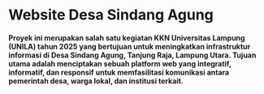 <h1>Website Desa Sindang Agung</h1>
<h4>Proyek ini merupakan salah satu kegiatan KKN Universitas Lampung (UNILA) tahun 2025 yang bertujuan untuk meningkatkan infrastruktur informasi di Desa Sindang Agung, Tanjung Raja, Lampung Utara. Tujuan utama adalah menciptakan sebuah platform web yang integratif, informatif, dan responsif untuk memfasilitasi komunikasi antara pemerintah desa, warga lokal, dan institusi terkait.</h4>
